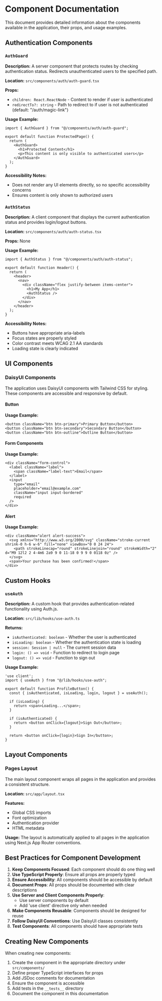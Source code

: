 # Component Documentation

This document provides detailed information about the components available in the application, their props, and usage examples.

## Authentication Components

### `AuthGuard`

**Description:** A server component that protects routes by checking authentication status. Redirects unauthenticated users to the specified path.

**Location:** `src/components/auth/auth-guard.tsx`

**Props:**
- `children: React.ReactNode` - Content to render if user is authenticated
- `redirectTo?: string` - Path to redirect to if user is not authenticated (default: "/auth/magic-link")

**Usage Example:**
```tsx
import { AuthGuard } from "@/components/auth/auth-guard";

export default function ProtectedPage() {
  return (
    <AuthGuard>
      <h1>Protected Content</h1>
      <p>This content is only visible to authenticated users</p>
    </AuthGuard>
  );
}
```

**Accessibility Notes:**
- Does not render any UI elements directly, so no specific accessibility concerns
- Ensures content is only shown to authorized users

### `AuthStatus`

**Description:** A client component that displays the current authentication status and provides login/logout buttons.

**Location:** `src/components/auth/auth-status.tsx`

**Props:** None

**Usage Example:**
```tsx
import { AuthStatus } from "@/components/auth/auth-status";

export default function Header() {
  return (
    <header>
      <nav>
        <div className="flex justify-between items-center">
          <h1>My App</h1>
          <AuthStatus />
        </div>
      </nav>
    </header>
  );
}
```

**Accessibility Notes:**
- Buttons have appropriate aria-labels
- Focus states are properly styled
- Color contrast meets WCAG 2.1 AA standards
- Loading state is clearly indicated

## UI Components

### DaisyUI Components

The application uses DaisyUI components with Tailwind CSS for styling. These components are accessible and responsive by default.

#### Button

**Usage Example:**
```tsx
<button className="btn btn-primary">Primary Button</button>
<button className="btn btn-secondary">Secondary Button</button>
<button className="btn btn-outline">Outline Button</button>
```

#### Form Components

**Usage Example:**
```tsx
<div className="form-control">
  <label className="label">
    <span className="label-text">Email</span>
  </label>
  <input 
    type="email" 
    placeholder="email@example.com" 
    className="input input-bordered" 
    required 
  />
</div>
```

#### Alert

**Usage Example:**
```tsx
<div className="alert alert-success">
  <svg xmlns="http://www.w3.org/2000/svg" className="stroke-current shrink-0 h-6 w-6" fill="none" viewBox="0 0 24 24">
    <path strokeLinecap="round" strokeLinejoin="round" strokeWidth="2" d="M9 12l2 2 4-4m6 2a9 9 0 11-18 0 9 9 0 0118 0z" />
  </svg>
  <span>Your purchase has been confirmed!</span>
</div>
```

## Custom Hooks

### `useAuth`

**Description:** A custom hook that provides authentication-related functionality using Auth.js.

**Location:** `src/lib/hooks/use-auth.ts`

**Returns:**
- `isAuthenticated: boolean` - Whether the user is authenticated
- `isLoading: boolean` - Whether the authentication state is loading
- `session: Session | null` - The current session data
- `login: () => void` - Function to redirect to login page
- `logout: () => void` - Function to sign out

**Usage Example:**
```tsx
'use client';
import { useAuth } from "@/lib/hooks/use-auth";

export default function ProfileButton() {
  const { isAuthenticated, isLoading, login, logout } = useAuth();

  if (isLoading) {
    return <span>Loading...</span>;
  }

  if (isAuthenticated) {
    return <button onClick={logout}>Sign Out</button>;
  }

  return <button onClick={login}>Sign In</button>;
}
```

## Layout Components

### Pages Layout

The main layout component wraps all pages in the application and provides a consistent structure.

**Location:** `src/app/layout.tsx`

**Features:**
- Global CSS imports
- Font optimization
- Authentication provider
- HTML metadata

**Usage:**
The layout is automatically applied to all pages in the application using Next.js App Router conventions.

## Best Practices for Component Development

1. **Keep Components Focused**: Each component should do one thing well
2. **Use TypeScript Properly**: Ensure all props are properly typed
3. **Ensure Accessibility**: All components should be accessible by default
4. **Document Props**: All props should be documented with clear descriptions
5. **Use Server and Client Components Properly**: 
   - Use server components by default
   - Add 'use client' directive only when needed
6. **Make Components Reusable**: Components should be designed for reuse
7. **Follow DaisyUI Conventions**: Use DaisyUI classes consistently
8. **Test Components**: All components should have appropriate tests

## Creating New Components

When creating new components:

1. Create the component in the appropriate directory under `src/components/`
2. Define proper TypeScript interfaces for props
3. Add JSDoc comments for documentation
4. Ensure the component is accessible
5. Add tests in the `__tests__` directory
6. Document the component in this documentation 